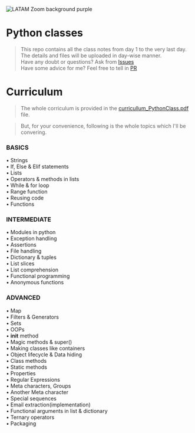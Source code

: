 ![LATAM Zoom background purple](https://user-images.githubusercontent.com/40369168/210138301-bccb7722-f63e-4230-a222-408c99d2b7d3.png)


# Python classes

> This repo contains all the class notes from day 1 to the very last day.  
> The details and files will be uploaded in day-wise manner.  
> Have any doubt or questions? Ask from [Issues](https://github.com/nitinkumar30/pythonClasses/issues)  
> Have some advice for me? Feel free to tell in [PR](https://github.com/nitinkumar30/pythonClasses/pulls)  

# Curriculum

> The whole corriculum is provided in the [curricullum_PythonClass.pdf](curricullum_PythonClass.pdf) file.  

> But, for your convenience, following is the whole topics which I'll be convering.

### BASICS
•	Strings  
•	If, Else & Elif statements  
•	Lists  
•	Operators & methods in lists  
•	While & for loop  
•	Range function  
•	Reusing code  
•	Functions  

### INTERMEDIATE

•	Modules in python  
•	Exception handling  
•	Assertions  
•	File handling  
•	Dictionary & tuples  
•	List slices  
•	List comprehension  
•	Functional programming  
•	Anonymous functions  

### ADVANCED

•	Map  
•	Filters & Generators  
•	Sets  
•	OOPs  
•	__init__ method  
•	Magic methods & super()  
•	Making classes like containers  
•	Object lifecycle & Data hiding  
•	Class methods  
•	Static methods  
•	Properties  
•	Regular Expressions  
•	Meta characters, Groups  
•	Another Meta character  
•	Special sequences  
•	Email extraction(implementation)  
•	Functional arguments in list & dictionary  
•	Ternary operators  
•	Packaging  

